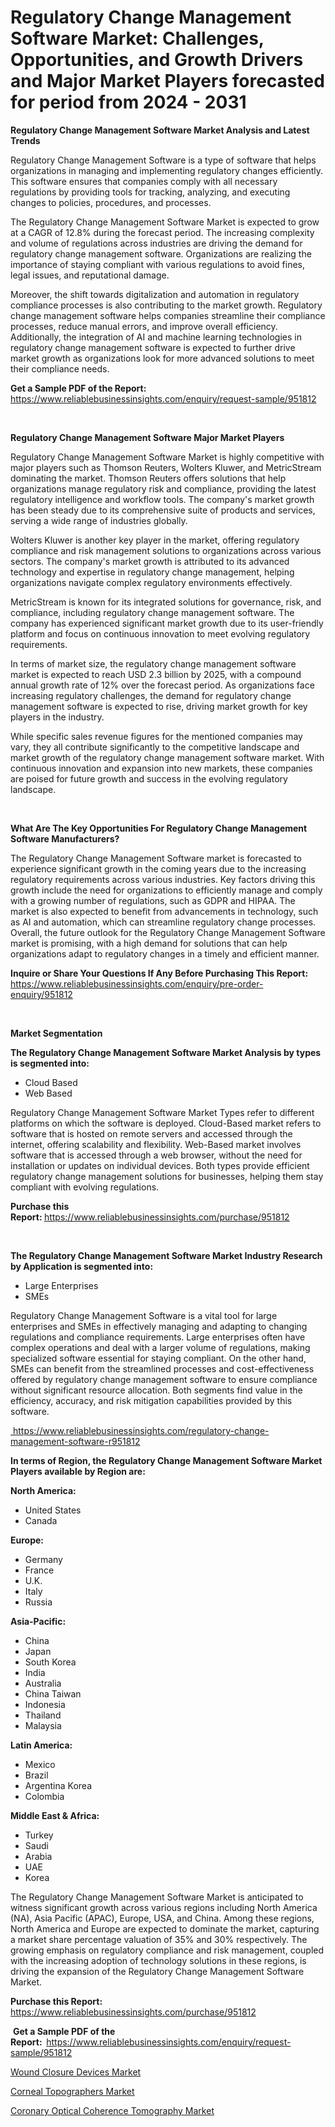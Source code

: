 <p><h1>Regulatory Change Management Software Market: Challenges, Opportunities, and Growth Drivers and Major Market Players forecasted for period from 2024 - 2031</h1></p><p><strong>Regulatory Change Management Software Market Analysis and Latest Trends</strong></p>
<p><p>Regulatory Change Management Software is a type of software that helps organizations in managing and implementing regulatory changes efficiently. This software ensures that companies comply with all necessary regulations by providing tools for tracking, analyzing, and executing changes to policies, procedures, and processes.</p><p>The Regulatory Change Management Software Market is expected to grow at a CAGR of 12.8% during the forecast period. The increasing complexity and volume of regulations across industries are driving the demand for regulatory change management software. Organizations are realizing the importance of staying compliant with various regulations to avoid fines, legal issues, and reputational damage. </p><p>Moreover, the shift towards digitalization and automation in regulatory compliance processes is also contributing to the market growth. Regulatory change management software helps companies streamline their compliance processes, reduce manual errors, and improve overall efficiency. Additionally, the integration of AI and machine learning technologies in regulatory change management software is expected to further drive market growth as organizations look for more advanced solutions to meet their compliance needs.</p></p>
<p><strong>Get a Sample PDF of the Report:&nbsp;</strong> <a href="https://www.reliablebusinessinsights.com/enquiry/request-sample/951812">https://www.reliablebusinessinsights.com/enquiry/request-sample/951812</a></p>
<p>&nbsp;</p>
<p><strong>Regulatory Change Management Software Major Market Players</strong></p>
<p><p>Regulatory Change Management Software Market is highly competitive with major players such as Thomson Reuters, Wolters Kluwer, and MetricStream dominating the market. Thomson Reuters offers solutions that help organizations manage regulatory risk and compliance, providing the latest regulatory intelligence and workflow tools. The company's market growth has been steady due to its comprehensive suite of products and services, serving a wide range of industries globally.</p><p>Wolters Kluwer is another key player in the market, offering regulatory compliance and risk management solutions to organizations across various sectors. The company's market growth is attributed to its advanced technology and expertise in regulatory change management, helping organizations navigate complex regulatory environments effectively.</p><p>MetricStream is known for its integrated solutions for governance, risk, and compliance, including regulatory change management software. The company has experienced significant market growth due to its user-friendly platform and focus on continuous innovation to meet evolving regulatory requirements.</p><p>In terms of market size, the regulatory change management software market is expected to reach USD 2.3 billion by 2025, with a compound annual growth rate of 12% over the forecast period. As organizations face increasing regulatory challenges, the demand for regulatory change management software is expected to rise, driving market growth for key players in the industry.</p><p>While specific sales revenue figures for the mentioned companies may vary, they all contribute significantly to the competitive landscape and market growth of the regulatory change management software market. With continuous innovation and expansion into new markets, these companies are poised for future growth and success in the evolving regulatory landscape.</p></p>
<p>&nbsp;</p>
<p><strong>What Are The Key Opportunities For Regulatory Change Management Software Manufacturers?</strong></p>
<p><p>The Regulatory Change Management Software market is forecasted to experience significant growth in the coming years due to the increasing regulatory requirements across various industries. Key factors driving this growth include the need for organizations to efficiently manage and comply with a growing number of regulations, such as GDPR and HIPAA. The market is also expected to benefit from advancements in technology, such as AI and automation, which can streamline regulatory change processes. Overall, the future outlook for the Regulatory Change Management Software market is promising, with a high demand for solutions that can help organizations adapt to regulatory changes in a timely and efficient manner.</p></p>
<p><strong>Inquire or Share Your Questions If Any Before Purchasing This Report:</strong> <a href="https://www.reliablebusinessinsights.com/enquiry/pre-order-enquiry/951812">https://www.reliablebusinessinsights.com/enquiry/pre-order-enquiry/951812</a></p>
<p>&nbsp;</p>
<p><strong>Market Segmentation</strong></p>
<p><strong>The Regulatory Change Management Software Market Analysis by types is segmented into:</strong></p>
<p><ul><li>Cloud Based</li><li>Web Based</li></ul></p>
<p><p>Regulatory Change Management Software Market Types refer to different platforms on which the software is deployed. Cloud-Based market refers to software that is hosted on remote servers and accessed through the internet, offering scalability and flexibility. Web-Based market involves software that is accessed through a web browser, without the need for installation or updates on individual devices. Both types provide efficient regulatory change management solutions for businesses, helping them stay compliant with evolving regulations.</p></p>
<p><strong>Purchase this Report:&nbsp;</strong><a href="https://www.reliablebusinessinsights.com/purchase/951812">https://www.reliablebusinessinsights.com/purchase/951812</a></p>
<p>&nbsp;</p>
<p><strong>The Regulatory Change Management Software Market Industry Research by Application is segmented into:</strong></p>
<p><ul><li>Large Enterprises</li><li>SMEs</li></ul></p>
<p><p>Regulatory Change Management Software is a vital tool for large enterprises and SMEs in effectively managing and adapting to changing regulations and compliance requirements. Large enterprises often have complex operations and deal with a larger volume of regulations, making specialized software essential for staying compliant. On the other hand, SMEs can benefit from the streamlined processes and cost-effectiveness offered by regulatory change management software to ensure compliance without significant resource allocation. Both segments find value in the efficiency, accuracy, and risk mitigation capabilities provided by this software.</p></p>
<p><a href="https://www.reliablebusinessinsights.com/regulatory-change-management-software-r951812">&nbsp;https://www.reliablebusinessinsights.com/regulatory-change-management-software-r951812</a></p>
<p><strong>In terms of Region, the Regulatory Change Management Software Market Players available by Region are:</strong></p>
<p>
    <p> <strong> North America: </strong>
        <ul>
            <li>United States</li>
            <li>Canada</li>
        </ul>
        </p> 
    <p> <strong> Europe: </strong>
        <ul>
            <li>Germany</li>
            <li>France</li>
            <li>U.K.</li>
            <li>Italy</li>
            <li>Russia</li>
        </ul>
        </p> 
    <p> <strong> Asia-Pacific: </strong>
        <ul>
            <li>China</li>
            <li>Japan</li>
            <li>South Korea</li>
            <li>India</li>
            <li>Australia</li>
            <li>China Taiwan</li>
            <li>Indonesia</li>
            <li>Thailand</li>
            <li>Malaysia</li>
        </ul>
        </p> 
    <p> <strong> Latin America: </strong>
        <ul>
            <li>Mexico</li>
            <li>Brazil</li>
            <li>Argentina Korea</li>
            <li>Colombia</li>
        </ul>
        </p> 
    <p> <strong> Middle East & Africa: </strong>
        <ul>
            <li>Turkey</li>
            <li>Saudi</li>
            <li>Arabia</li>
            <li>UAE</li>
            <li>Korea</li>
        </ul>
    </p>
    </p>
<p><p>The Regulatory Change Management Software Market is anticipated to witness significant growth across various regions including North America (NA), Asia Pacific (APAC), Europe, USA, and China. Among these regions, North America and Europe are expected to dominate the market, capturing a market share percentage valuation of 35% and 30% respectively. The growing emphasis on regulatory compliance and risk management, coupled with the increasing adoption of technology solutions in these regions, is driving the expansion of the Regulatory Change Management Software Market.</p></p>
<p><strong>Purchase this Report: </strong><a href="https://www.reliablebusinessinsights.com/purchase/951812">https://www.reliablebusinessinsights.com/purchase/951812</a></p>
<p>&nbsp;<strong>Get a Sample PDF of the Report:&nbsp;&nbsp;</strong><a href="https://www.reliablebusinessinsights.com/enquiry/request-sample/951812">https://www.reliablebusinessinsights.com/enquiry/request-sample/951812</a></p>
<p><strong></strong></p>
<p><p><a href="https://github.com/vregtldg37/Market-Research-Report-List-1/blob/main/wound-closure-devices-market.md">Wound Closure Devices Market</a></p><p><a href="https://github.com/syaifulanwaramsyori/Market-Research-Report-List-1/blob/main/corneal-topographers-market.md">Corneal Topographers Market</a></p><p><a href="https://github.com/rslnowrouzi/Market-Research-Report-List-1/blob/main/coronary-optical-coherence-tomography-market.md">Coronary Optical Coherence Tomography Market</a></p></p>